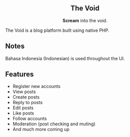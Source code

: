 <h2 align="center">The Void</h2>
<p align="center"><b>Scream</b> into the void.</p>

The Void is a blog platform built using native PHP.

## Notes

Bahasa Indonesia (Indonesian) is used throughout the UI.

## Features

- Register new accounts
- View posts
- Create posts
- Reply to posts
- Edit posts
- Like posts
- Follow accounts
- Moderation (post checking and muting)
- And much more coming up
